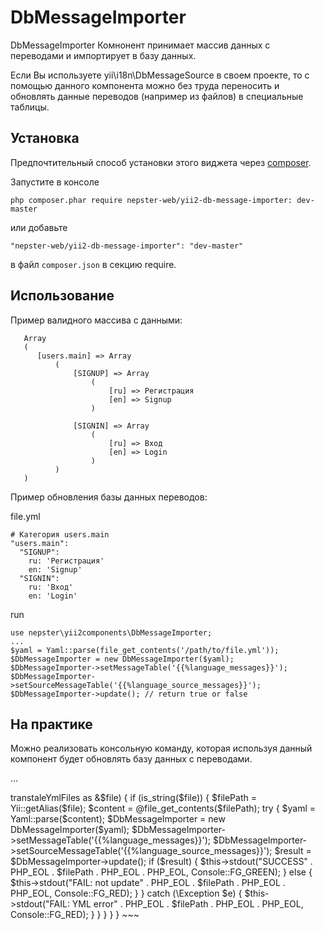 # DbMessageImporter
DbMessageImporter Комнонент принимает массив данных с переводами и импортирует в базу данных.

Если Вы используете yii\i18n\DbMessageSource в своем проекте, то с помощью данного компонента
можно без труда переносить и обновлять данные переводов (например из файлов) в специальные таблицы.


Установка
---------

Предпочтительный способ установки этого виджета через [composer](http://getcomposer.org/download/).

Запустите в консоле

```
php composer.phar require nepster-web/yii2-db-message-importer: dev-master
```

или добавьте

```
"nepster-web/yii2-db-message-importer": "dev-master"
```

в файл `composer.json` в секцию require.


Использование
-------------

Пример валидного массива с данными:

  ~~~
     Array
     (
        [users.main] => Array
            (
                [SIGNUP] => Array
                    (
                        [ru] => Регистрация
                        [en] => Signup
                    )

                [SIGNIN] => Array
                    (
                        [ru] => Вход
                        [en] => Login
                    )
            )
     )
  ~~~


  Пример обновления базы данных переводов:

  file.yml
  ~~~
  # Категория users.main
  "users.main":
    "SIGNUP":
      ru: 'Регистрация'
      en: 'Signup'
    "SIGNIN":
      ru: 'Вход'
      en: 'Login'
  ~~~

  run
  ~~~
  use nepster\yii2components\DbMessageImporter;
  ...
  $yaml = Yaml::parse(file_get_contents('/path/to/file.yml'));
  $DbMessageImporter = new DbMessageImporter($yaml);
  $DbMessageImporter->setMessageTable('{{%language_messages}}');
  $DbMessageImporter->setSourceMessageTable('{{%language_source_messages}}');
  $DbMessageImporter->update(); // return true or false
  ~~~




  На практике
  -----------
  Можно реализовать консольную команду, которая используя данный компонент будет обновлять базу данных с переводами.

  ...
  <?php

  namespace console\controllers;

  use nepster\yii2components\DbMessageImporter;
  use Symfony\Component\Yaml\Yaml;
  use yii\helpers\Console;
  use yii\log\Logger;
  use Yii;

  /**
   * DB Translater
   */
  class TranslateController extends \yii\console\Controller
  {
      /**
       * @var array Файлы переводов
       */
      private $transtaleYmlFiles = [
          '@frontend/modules/markets/translations/markets.yml'
      ];

      /**
       * Обновить базу данных переводов
       */
      public function actionUpdate()
      {
          foreach ($this->transtaleYmlFiles as &$file) {
              if (is_string($file)) {
                  $filePath = Yii::getAlias($file);
                  $content = @file_get_contents($filePath);
                  try {
                      $yaml = Yaml::parse($content);
                      $DbMessageImporter = new DbMessageImporter($yaml);
                      $DbMessageImporter->setMessageTable('{{%language_messages}}');
                      $DbMessageImporter->setSourceMessageTable('{{%language_source_messages}}');
                      $result = $DbMessageImporter->update();
                      if ($result) {
                          $this->stdout("SUCCESS" . PHP_EOL . $filePath . PHP_EOL . PHP_EOL, Console::FG_GREEN);
                      } else {
                          $this->stdout("FAIL: not update" . PHP_EOL . $filePath . PHP_EOL . PHP_EOL, Console::FG_RED);
                      }
                  } catch (\Exception $e) {
                      $this->stdout("FAIL: YML error" . PHP_EOL . $filePath . PHP_EOL . PHP_EOL, Console::FG_RED);
                  }
              }
          }
      }
  }
  ~~~